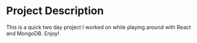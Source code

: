 # Project Description
This is a quick two day project I worked on while playing around with React and MongoDB. Enjoy!

